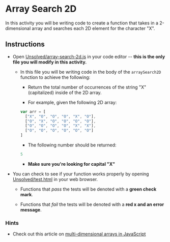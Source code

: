 # Array Search 2D

In this activity you will be writing code to create a function that takes in a 2-dimensional array and searches each 2D element for the character "X".

## Instructions

* Open [Unsolved/array-search-2d.js](Unsolved/array-search-2d.js) in your code editor -- **this is the only file you will modify in this activity.**

  * In this file you will be writing code in the body of the `arraySearch2D` function to achieve the following:

    * Return the total number of occurrences of the string "X" (capitalized) inside of the 2D array.

    * For example, given the following 2D array:

    ```js
    var arr = [
      ["X", "O", "O", "O", "X", "O"],
      ["O", "X", "O", "O", "O", "O"],
      ["O", "O", "O", "O", "X", "X"],
      ["O", "O", "O", "O", "O", "O"]
    ]
    ```

    * The following number should be returned:

    ```js
    5
    ```

    * **Make sure you're looking for capital "X"**

* You can check to see if your function works properly by opening [Unsolved/test.html](Unsolved/test.html) in your web browser.

  * Functions that _pass_ the tests will be denoted with a **green check mark**.

  * Functions that _fail_ the tests will be denoted with a **red x and an error message**.

### Hints

* Check out this article on [multi-dimensional arrays in JavaScript](http://www.javascripttutorial.net/javascript-multidimensional-array/)
